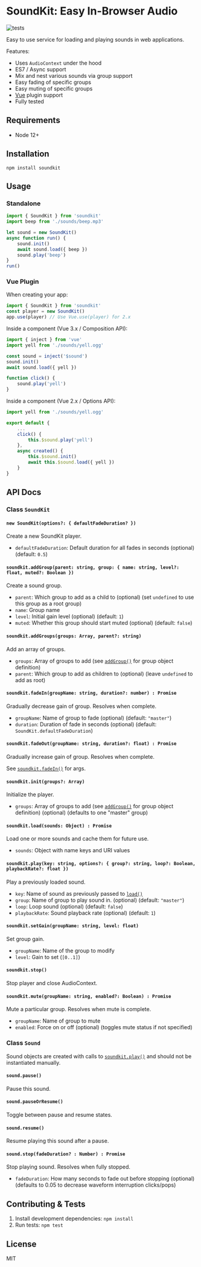 SoundKit: Easy In-Browser Audio
===============================

![tests](https://github.com/foxxyz/soundkit/workflows/tests/badge.svg)

Easy to use service for loading and playing sounds in web applications.

Features:

 * Uses `AudioContext` under the hood
 * ES7 / Async support
 * Mix and nest various sounds via group support
 * Easy fading of specific groups
 * Easy muting of specific groups
 * [Vue](https://vuejs.org/) plugin support
 * Fully tested

Requirements
------------

 * Node 12+

Installation
------------

```shell
npm install soundkit
```

Usage
-----

### Standalone

```javascript
import { SoundKit } from 'soundkit'
import beep from './sounds/beep.mp3'

let sound = new SoundKit()
async function run() {
    sound.init()
    await sound.load({ beep })
    sound.play('beep')
}
run()
```

### Vue Plugin

When creating your app:

```javascript
import { SoundKit } from 'soundkit'
const player = new SoundKit()
app.use(player) // Use Vue.use(player) for 2.x
```

Inside a component (Vue 3.x / Composition API):

```javascript
import { inject } from 'vue'
import yell from './sounds/yell.ogg'

const sound = inject('$sound')
sound.init()
await sound.load({ yell })

function click() {
    sound.play('yell')
}
```

Inside a component (Vue 2.x / Options API):

```javascript
import yell from './sounds/yell.ogg'

export default {
    ...
    click() {
        this.$sound.play('yell')
    },
    async created() {
        this.$sound.init()
        await this.$sound.load({ yell })
    }
}
```

API Docs
--------

### Class `SoundKit`

#### `new SoundKit(options?: { defaultFadeDuration? })`

Create a new SoundKit player.

 * `defaultFadeDuration`: Default duration for all fades in seconds (optional) (default: `0.5`)

#### `soundkit.addGroup(parent: string, group: { name: string, level?: float, muted?: Boolean })`

Create a sound group.

 * `parent`: Which group to add as a child to (optional) (set `undefined` to use this group as a root group)
 * `name`: Group name
 * `level`: Initial gain level (optional) (default: `1`)
 * `muted`: Whether this group should start muted (optional) (default: `false`)

#### `soundkit.addGroups(groups: Array, parent?: string)`

Add an array of groups.

 * `groups`: Array of groups to add (see [`addGroup()`](#soundkitaddgroupparent-string--name-string-level-float-muted-boolean-) for group object definition)
 * `parent`: Which group to add as children to (optional) (leave `undefined` to add as root)

#### `soundkit.fadeIn(groupName: string, duration?: number) : Promise`

Gradually decrease gain of group. Resolves when complete.

 * `groupName`: Name of group to fade (optional) (default: `"master"`)
 * `duration`: Duration of fade in seconds (optional) (default: `SoundKit.defaultFadeDuration`)

#### `soundkit.fadeOut(groupName: string, duration?: float) : Promise`

Gradually increase gain of group. Resolves when complete.

See [`soundkit.fadeIn()`](#soundkitfadeingroup-string-duration-float--promise) for args.

#### `soundkit.init(groups?: Array)`

Initialize the player.

 * `groups`: Array of groups to add (see [`addGroup()`](#soundkitaddgroupparent-string--name-string-level-float-muted-boolean-) for group object definition) (optional) (defaults to one "master" group)

#### `soundkit.load(sounds: Object) : Promise`

Load one or more sounds and cache them for future use.

 * `sounds`: Object with name keys and URI values

#### `soundkit.play(key: string, options?: { group?: string, loop?: Boolean, playbackRate?: float })`

Play a previously loaded sound.

 * `key`: Name of sound as previously passed to [`load()`](#soundkitloadsounds-object--promise)
 * `group`: Name of group to play sound in. (optional) (default: `"master"`)
 * `loop`: Loop sound (optional) (default: `false`)
 * `playbackRate`: Sound playback rate (optional) (default: `1`)

#### `soundkit.setGain(groupName: string, level: float)`

Set group gain.

 * `groupName`: Name of the group to modify
 * `level`: Gain to set (`[0..1]`)

#### `soundkit.stop()`

Stop player and close AudioContext.

#### `soundkit.mute(groupName: string, enabled?: Boolean) : Promise`

Mute a particular group. Resolves when mute is complete.

 * `groupName`: Name of group to mute
 * `enabled`: Force on or off (optional) (toggles mute status if not specified)

### Class `Sound`

Sound objects are created with calls to [`soundkit.play()`](#soundkitplaykey-string-options--group-string-loop-boolean-playbackrate-float-) and should not be instantiated manually.

#### `sound.pause()`

Pause this sound.

#### `sound.pauseOrResume()`

Toggle between pause and resume states.

#### `sound.resume()`

Resume playing this sound after a pause.

#### `sound.stop(fadeDuration? : Number) : Promise`

Stop playing sound. Resolves when fully stopped.

 * `fadeDuration`: How many seconds to fade out before stopping (optional) (defaults to 0.05 to decrease waveform interruption clicks/pops)

Contributing & Tests
--------------------

1. Install development dependencies: `npm install`
2. Run tests: `npm test`

License
-------

MIT
